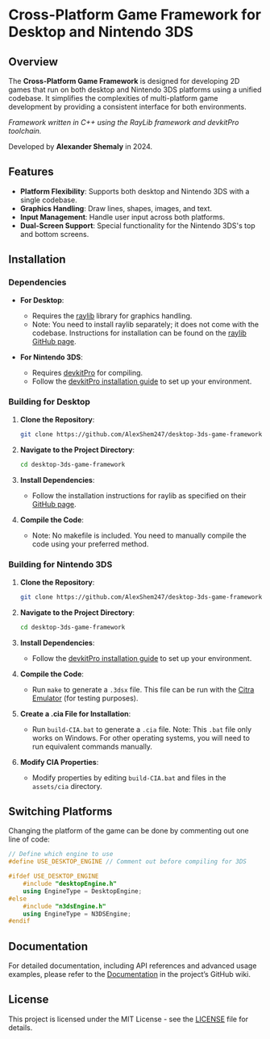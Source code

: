 # Cross-Platform Game Framework for Desktop and Nintendo 3DS

## Overview

The **Cross-Platform Game Framework** is designed for developing 2D games that run on both desktop and Nintendo 3DS platforms using a unified codebase. It simplifies the complexities of multi-platform game development by providing a consistent interface for both environments.

*Framework written in C++ using the RayLib framework and devkitPro toolchain.*

Developed by **Alexander Shemaly** in 2024.

## Features

- **Platform Flexibility**: Supports both desktop and Nintendo 3DS with a single codebase.
- **Graphics Handling**: Draw lines, shapes, images, and text.
- **Input Management**: Handle user input across both platforms.
- **Dual-Screen Support**: Special functionality for the Nintendo 3DS's top and bottom screens.

## Installation

### Dependencies

- **For Desktop**: 
  - Requires the [raylib](https://www.raylib.com/) library for graphics handling. 
  - Note: You need to install raylib separately; it does not come with the codebase. Instructions for installation can be found on the [raylib GitHub page](https://github.com/raysan5/raylib).

- **For Nintendo 3DS**:
  - Requires [devkitPro](https://devkitpro.org/) for compiling. 
  - Follow the [devkitPro installation guide](https://devkitpro.org/wiki/Getting_Started) to set up your environment.

### Building for Desktop

1. **Clone the Repository**:
    ```bash
    git clone https://github.com/AlexShem247/desktop-3ds-game-framework.git
    ```

2. **Navigate to the Project Directory**:
    ```bash
    cd desktop-3ds-game-framework
    ```

3. **Install Dependencies**:
   - Follow the installation instructions for raylib as specified on their [GitHub page](https://github.com/raysan5/raylib).

4. **Compile the Code**:
   - Note: No makefile is included. You need to manually compile the code using your preferred method.

### Building for Nintendo 3DS

1. **Clone the Repository**:
    ```bash
    git clone https://github.com/AlexShem247/desktop-3ds-game-framework.git
    ```

2. **Navigate to the Project Directory**:
    ```bash
    cd desktop-3ds-game-framework
    ```

3. **Install Dependencies**:
   - Follow the [devkitPro installation guide](https://devkitpro.org/wiki/Getting_Started) to set up your environment.

4. **Compile the Code**:
   - Run `make` to generate a `.3dsx` file. This file can be run with the [Citra Emulator](https://citra-emulator.com/) (for testing purposes).

5. **Create a .cia File for Installation**:
   - Run `build-CIA.bat` to generate a `.cia` file. Note: This `.bat` file only works on Windows. For other operating systems, you will need to run equivalent commands manually.

6. **Modify CIA Properties**:
   - Modify properties by editing `build-CIA.bat` and files in the `assets/cia` directory.

## Switching Platforms
Changing the platform of the game can be done by commenting out one line of code:
```c++
// Define which engine to use
#define USE_DESKTOP_ENGINE // Comment out before compiling for 3DS

#ifdef USE_DESKTOP_ENGINE
    #include "desktopEngine.h"
    using EngineType = DesktopEngine;
#else
    #include "n3dsEngine.h"
    using EngineType = N3DSEngine;
#endif
```

## Documentation

For detailed documentation, including API references and advanced usage examples, please refer to the [Documentation](https://github.com/AlexShem247/desktop-3ds-game-framework/wiki) in the project’s GitHub wiki.

## License

This project is licensed under the MIT License - see the [LICENSE](LICENSE) file for details.